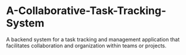 # A-Collaborative-Task-Tracking-System
A backend system for a task tracking and management application that facilitates collaboration and organization within teams or projects.

